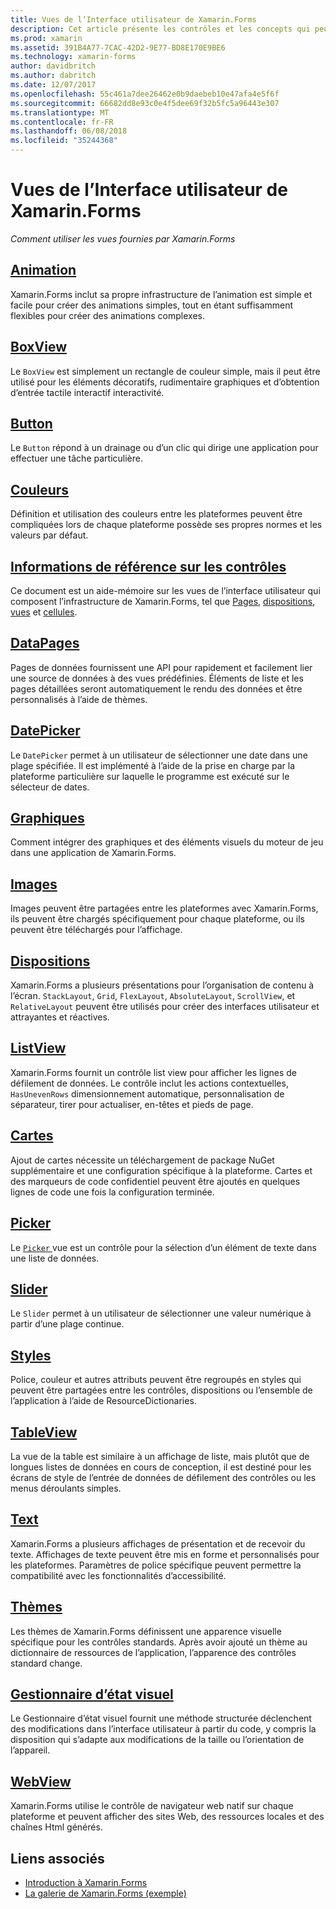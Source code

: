 ```yaml
---
title: Vues de l’Interface utilisateur de Xamarin.Forms
description: Cet article présente les contrôles et les concepts qui peuvent être utilisés lors de la création d’une interface utilisateur dans une application de Xamarin.Forms.
ms.prod: xamarin
ms.assetid: 391B4A77-7CAC-42D2-9E77-BD8E170E9BE6
ms.technology: xamarin-forms
author: davidbritch
ms.author: dabritch
ms.date: 12/07/2017
ms.openlocfilehash: 55c461a7dee26462e0b9daebeb10e47afa4e5f6f
ms.sourcegitcommit: 66682dd8e93c0e4f5dee69f32b5fc5a96443e307
ms.translationtype: MT
ms.contentlocale: fr-FR
ms.lasthandoff: 06/08/2018
ms.locfileid: "35244368"
---
```

# <a name="xamarinforms-user-interface-views"></a>Vues de l’Interface utilisateur de Xamarin.Forms

_Comment utiliser les vues fournies par Xamarin.Forms_

## <a name="animationanimationindexmd"></a>[Animation](animation/index.md)

Xamarin.Forms inclut sa propre infrastructure de l’animation est simple et facile pour créer des animations simples, tout en étant suffisamment flexibles pour créer des animations complexes.

## <a name="boxviewboxviewmd"></a>[BoxView](boxview.md)

Le `BoxView` est simplement un rectangle de couleur simple, mais il peut être utilisé pour les éléments décoratifs, rudimentaire graphiques et d’obtention d’entrée tactile interactif interactivité.

## <a name="buttonbuttonmd"></a>[Button](button.md)

Le `Button` répond à un drainage ou d’un clic qui dirige une application pour effectuer une tâche particulière.

## <a name="colorscolorsmd"></a>[Couleurs](colors.md)

Définition et utilisation des couleurs entre les plateformes peuvent être compliquées lors de chaque plateforme possède ses propres normes et les valeurs par défaut.

## <a name="controls-referencecontrolsindexmd"></a>[Informations de référence sur les contrôles](controls/index.md)

Ce document est un aide-mémoire sur les vues de l’interface utilisateur qui composent l’infrastructure de Xamarin.Forms, tel que [Pages](~/xamarin-forms/user-interface/controls/pages.md), [dispositions](~/xamarin-forms/user-interface/controls/layouts.md), [vues](~/xamarin-forms/user-interface/controls/views.md) et [cellules](~/xamarin-forms/user-interface/controls/cells.md).

## <a name="datapagesdatapagesindexmd"></a>[DataPages](datapages/index.md)

Pages de données fournissent une API pour rapidement et facilement lier une source de données à des vues prédéfinies. Éléments de liste et les pages détaillées seront automatiquement le rendu des données et être personnalisés à l’aide de thèmes.

## <a name="datepickerdatepickermd"></a>[DatePicker](datepicker.md)

Le `DatePicker` permet à un utilisateur de sélectionner une date dans une plage spécifiée. Il est implémenté à l’aide de la prise en charge par la plateforme particulière sur laquelle le programme est exécuté sur le sélecteur de dates.

## <a name="graphicsgraphicsindexmd"></a>[Graphiques](graphics/index.md)

Comment intégrer des graphiques et des éléments visuels du moteur de jeu dans une application de Xamarin.Forms.

## <a name="imagesimagesmd"></a>[Images](images.md)

Images peuvent être partagées entre les plateformes avec Xamarin.Forms, ils peuvent être chargés spécifiquement pour chaque plateforme, ou ils peuvent être téléchargés pour l’affichage.

## <a name="layoutslayoutsindexmd"></a>[Dispositions](layouts/index.md)

Xamarin.Forms a plusieurs présentations pour l’organisation de contenu à l’écran. `StackLayout`, `Grid`, `FlexLayout`, `AbsoluteLayout`, `ScrollView`, et `RelativeLayout` peuvent être utilisés pour créer des interfaces utilisateur et attrayantes et réactives.

## <a name="listviewlistviewindexmd"></a>[ListView](listview/index.md)

Xamarin.Forms fournit un contrôle list view pour afficher les lignes de défilement de données. Le contrôle inclut les actions contextuelles, `HasUnevenRows` dimensionnement automatique, personnalisation de séparateur, tirer pour actualiser, en-têtes et pieds de page.

## <a name="mapsmapmd"></a>[Cartes](map.md)

Ajout de cartes nécessite un téléchargement de package NuGet supplémentaire et une configuration spécifique à la plateforme. Cartes et des marqueurs de code confidentiel peuvent être ajoutés en quelques lignes de code une fois la configuration terminée.

## <a name="pickerpickerindexmd"></a>[Picker](picker/index.md)

Le [ `Picker` ](https://developer.xamarin.com/api/type/Xamarin.Forms.Picker/) vue est un contrôle pour la sélection d’un élément de texte dans une liste de données.

## <a name="sliderslidermd"></a>[Slider](slider.md)

Le `Slider` permet à un utilisateur de sélectionner une valeur numérique à partir d’une plage continue.

## <a name="stylesstylesindexmd"></a>[Styles](styles/index.md)

Police, couleur et autres attributs peuvent être regroupés en styles qui peuvent être partagées entre les contrôles, dispositions ou l’ensemble de l’application à l’aide de ResourceDictionaries.

## <a name="tableviewtableviewmd"></a>[TableView](tableview.md)

La vue de la table est similaire à un affichage de liste, mais plutôt que de longues listes de données en cours de conception, il est destiné pour les écrans de style de l’entrée de données de défilement des contrôles ou les menus déroulants simples.

## <a name="texttextindexmd"></a>[Text](text/index.md)

Xamarin.Forms a plusieurs affichages de présentation et de recevoir du texte. Affichages de texte peuvent être mis en forme et personnalisés pour les plateformes. Paramètres de police spécifique peuvent permettre la compatibilité avec les fonctionnalités d’accessibilité.

## <a name="themesthemesindexmd"></a>[Thèmes](themes/index.md)

Les thèmes de Xamarin.Forms définissent une apparence visuelle spécifique pour les contrôles standards. Après avoir ajouté un thème au dictionnaire de ressources de l’application, l’apparence des contrôles standard change.

## <a name="visual-state-managervisual-state-managermd"></a>[Gestionnaire d’état visuel](visual-state-manager.md)

Le Gestionnaire d’état visuel fournit une méthode structurée déclenchent des modifications dans l’interface utilisateur à partir du code, y compris la disposition qui s’adapte aux modifications de la taille ou l’orientation de l’appareil.

## <a name="webviewwebviewmd"></a>[WebView](webview.md)

Xamarin.Forms utilise le contrôle de navigateur web natif sur chaque plateforme et peuvent afficher des sites Web, des ressources locales et des chaînes Html générés.


## <a name="related-links"></a>Liens associés

- [Introduction à Xamarin.Forms](~/xamarin-forms/get-started/introduction-to-xamarin-forms.md)
- [La galerie de Xamarin.Forms (exemple)](https://developer.xamarin.com/samples/FormsGallery/)
